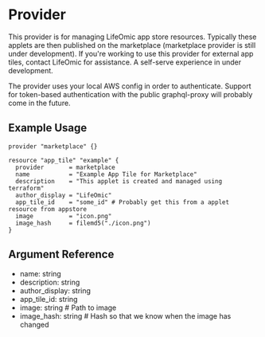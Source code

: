 # <provider> Provider

This provider is for managing LifeOmic app store resources. Typically these applets are then published on the marketplace (marketplace provider is still under development). If you're working to use this provider for external app tiles, contact LifeOmic for assistance. A self-serve experience in under development.

The provider uses your local AWS config in order to authenticate. Support for token-based authentication with the public graphql-proxy will probably come in the future.

## Example Usage

```hcl
provider "marketplace" {}

resource "app_tile" "example" {
  provider       = marketplace
  name           = "Example App Tile for Marketplace"
  description    = "This applet is created and managed using terraform"
  author_display = "LifeOmic"
  app_tile_id    = "some_id" # Probably get this from a applet resource from appstore
  image          = "icon.png"
  image_hash     = filemd5("./icon.png")
}
```

## Argument Reference

* name: string
* description: string
* author_display: string
* app_tile_id: string
* image: string # Path to image
* image_hash: string # Hash so that we know when the image has changed
